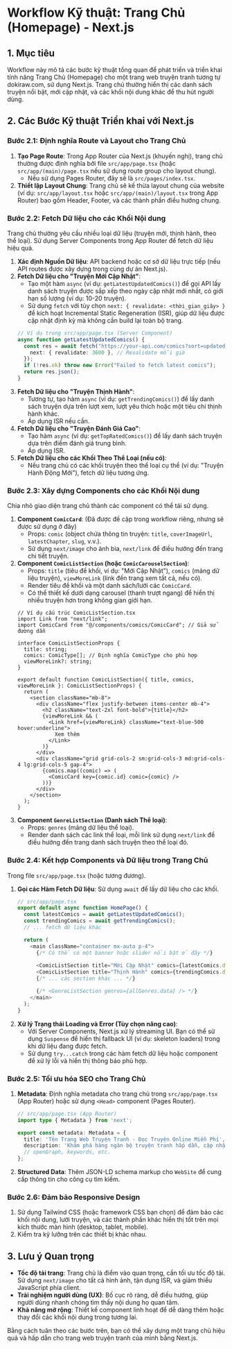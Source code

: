 # Workflow Kỹ thuật: Trang Chủ (Homepage) - Next.js

## 1. Mục tiêu

Workflow này mô tả các bước kỹ thuật tổng quan để phát triển và triển khai tính năng Trang Chủ (Homepage) cho một trang web truyện tranh tương tự dokiraw.com, sử dụng Next.js. Trang chủ thường hiển thị các danh sách truyện nổi bật, mới cập nhật, và các khối nội dung khác để thu hút người dùng.

## 2. Các Bước Kỹ thuật Triển khai với Next.js

### Bước 2.1: Định nghĩa Route và Layout cho Trang Chủ

1.  **Tạo Page Route**: Trong App Router của Next.js (khuyến nghị), trang chủ thường được định nghĩa bởi file `src/app/page.tsx` (hoặc `src/app/(main)/page.tsx` nếu sử dụng route group cho layout chung).
    *   Nếu sử dụng Pages Router, đây sẽ là `src/pages/index.tsx`.
2.  **Thiết lập Layout Chung**: Trang chủ sẽ kế thừa layout chung của website (ví dụ: `src/app/layout.tsx` hoặc `src/app/(main)/layout.tsx` trong App Router) bao gồm Header, Footer, và các thành phần điều hướng chung.

### Bước 2.2: Fetch Dữ liệu cho các Khối Nội dung

Trang chủ thường yêu cầu nhiều loại dữ liệu (truyện mới, thịnh hành, theo thể loại). Sử dụng Server Components trong App Router để fetch dữ liệu hiệu quả.

1.  **Xác định Nguồn Dữ liệu**: API backend hoặc cơ sở dữ liệu trực tiếp (nếu API routes được xây dựng trong cùng dự án Next.js).
2.  **Fetch Dữ liệu cho "Truyện Mới Cập Nhật"**:
    *   Tạo một hàm `async` (ví dụ: `getLatestUpdatedComics()`) để gọi API lấy danh sách truyện được sắp xếp theo ngày cập nhật mới nhất, có giới hạn số lượng (ví dụ: 10-20 truyện).
    *   Sử dụng `fetch` với tùy chọn `next: { revalidate: <thời_gian_giây> }` để kích hoạt Incremental Static Regeneration (ISR), giúp dữ liệu được cập nhật định kỳ mà không cần build lại toàn bộ trang.
    ```typescript
    // Ví dụ trong src/app/page.tsx (Server Component)
    async function getLatestUpdatedComics() {
      const res = await fetch("https://your-api.com/comics?sort=updated_at&limit=10", {
        next: { revalidate: 3600 }, // Revalidate mỗi giờ
      });
      if (!res.ok) throw new Error("Failed to fetch latest comics");
      return res.json();
    }
    ```
3.  **Fetch Dữ liệu cho "Truyện Thịnh Hành"**:
    *   Tương tự, tạo hàm `async` (ví dụ: `getTrendingComics()`) để lấy danh sách truyện dựa trên lượt xem, lượt yêu thích hoặc một tiêu chí thịnh hành khác.
    *   Áp dụng ISR nếu cần.
4.  **Fetch Dữ liệu cho "Truyện Đánh Giá Cao"**:
    *   Tạo hàm `async` (ví dụ: `getTopRatedComics()`) để lấy danh sách truyện dựa trên điểm đánh giá trung bình.
    *   Áp dụng ISR.
5.  **Fetch Dữ liệu cho các Khối Theo Thể Loại (nếu có)**:
    *   Nếu trang chủ có các khối truyện theo thể loại cụ thể (ví dụ: "Truyện Hành Động Mới"), fetch dữ liệu tương ứng.

### Bước 2.3: Xây dựng Components cho các Khối Nội dung

Chia nhỏ giao diện trang chủ thành các component có thể tái sử dụng.

1.  **Component `ComicCard`**: (Đã được đề cập trong workflow riêng, nhưng sẽ được sử dụng ở đây)
    *   Props: `comic` (object chứa thông tin truyện: `title`, `coverImageUrl`, `latestChapter`, `slug`, v.v.).
    *   Sử dụng `next/image` cho ảnh bìa, `next/link` để điều hướng đến trang chi tiết truyện.
2.  **Component `ComicListSection` (hoặc `ComicCarouselSection`)**:
    *   Props: `title` (tiêu đề khối, ví dụ: "Mới Cập Nhật"), `comics` (mảng dữ liệu truyện), `viewMoreLink` (link đến trang xem tất cả, nếu có).
    *   Render tiêu đề khối và một danh sách/lưới các `ComicCard`.
    *   Có thể thiết kế dưới dạng carousel (thanh trượt ngang) để hiển thị nhiều truyện hơn trong không gian giới hạn.
    ```tsx
    // Ví dụ cấu trúc ComicListSection.tsx
    import Link from "next/link";
    import ComicCard from "@/components/comics/ComicCard"; // Giả sử đường dẫn

    interface ComicListSectionProps {
      title: string;
      comics: ComicType[]; // Định nghĩa ComicType cho phù hợp
      viewMoreLink?: string;
    }

    export default function ComicListSection({ title, comics, viewMoreLink }: ComicListSectionProps) {
      return (
        <section className="mb-8">
          <div className="flex justify-between items-center mb-4">
            <h2 className="text-2xl font-bold">{title}</h2>
            {viewMoreLink && (
              <Link href={viewMoreLink} className="text-blue-500 hover:underline">
                Xem thêm
              </Link>
            )}
          </div>
          <div className="grid grid-cols-2 sm:grid-cols-3 md:grid-cols-4 lg:grid-cols-5 gap-4">
            {comics.map((comic) => (
              <ComicCard key={comic.id} comic={comic} />
            ))}
          </div>
        </section>
      );
    }
    ```
3.  **Component `GenreListSection` (Danh sách Thể loại)**:
    *   Props: `genres` (mảng dữ liệu thể loại).
    *   Render danh sách các link thể loại, mỗi link sử dụng `next/link` để điều hướng đến trang danh sách truyện theo thể loại đó.

### Bước 2.4: Kết hợp Components và Dữ liệu trong Trang Chủ

Trong file `src/app/page.tsx` (hoặc tương đương).

1.  **Gọi các Hàm Fetch Dữ liệu**: Sử dụng `await` để lấy dữ liệu cho các khối.
    ```typescript
    // src/app/page.tsx
    export default async function HomePage() {
      const latestComics = await getLatestUpdatedComics();
      const trendingComics = await getTrendingComics();
      // ... fetch dữ liệu khác

      return (
        <main className="container mx-auto p-4">
          {/* Có thể có một banner hoặc slider nổi bật ở đây */}
          
          <ComicListSection title="Mới Cập Nhật" comics={latestComics.data} viewMoreLink="/newest" />
          <ComicListSection title="Thịnh Hành" comics={trendingComics.data} viewMoreLink="/trending" />
          {/* ... các section khác ... */}

          {/* <GenreListSection genres={allGenres.data} /> */}
        </main>
      );
    }
    ```
2.  **Xử lý Trạng thái Loading và Error (Tùy chọn nâng cao)**:
    *   Với Server Components, Next.js xử lý streaming UI. Bạn có thể sử dụng `Suspense` để hiển thị fallback UI (ví dụ: skeleton loaders) trong khi dữ liệu đang được fetch.
    *   Sử dụng `try...catch` trong các hàm fetch dữ liệu hoặc component để xử lý lỗi và hiển thị thông báo phù hợp.

### Bước 2.5: Tối ưu hóa SEO cho Trang Chủ

1.  **Metadata**: Định nghĩa metadata cho trang chủ trong `src/app/page.tsx` (App Router) hoặc sử dụng `<Head>` component (Pages Router).
    ```typescript
    // src/app/page.tsx (App Router)
    import type { Metadata } from 'next';

    export const metadata: Metadata = {
      title: 'Tên Trang Web Truyện Tranh - Đọc Truyện Online Miễn Phí',
      description: 'Khám phá hàng ngàn bộ truyện tranh hấp dẫn, cập nhật nhanh nhất tại Tên Trang Web. Đọc truyện tranh online miễn phí với nhiều thể loại đa dạng.',
      // openGraph, keywords, etc.
    };
    ```
2.  **Structured Data**: Thêm JSON-LD schema markup cho `WebSite` để cung cấp thông tin cho công cụ tìm kiếm.

### Bước 2.6: Đảm bảo Responsive Design

1.  Sử dụng Tailwind CSS (hoặc framework CSS bạn chọn) để đảm bảo các khối nội dung, lưới truyện, và các thành phần khác hiển thị tốt trên mọi kích thước màn hình (desktop, tablet, mobile).
2.  Kiểm tra kỹ lưỡng trên các thiết bị khác nhau.

## 3. Lưu ý Quan trọng

*   **Tốc độ tải trang**: Trang chủ là điểm vào quan trọng, cần tối ưu tốc độ tải. Sử dụng `next/image` cho tất cả hình ảnh, tận dụng ISR, và giảm thiểu JavaScript phía client.
*   **Trải nghiệm người dùng (UX)**: Bố cục rõ ràng, dễ điều hướng, giúp người dùng nhanh chóng tìm thấy nội dung họ quan tâm.
*   **Khả năng mở rộng**: Thiết kế component linh hoạt để dễ dàng thêm hoặc thay đổi các khối nội dung trong tương lai.

Bằng cách tuân theo các bước trên, bạn có thể xây dựng một trang chủ hiệu quả và hấp dẫn cho trang web truyện tranh của mình bằng Next.js.
